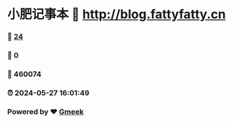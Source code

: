 # 小肥记事本 :link: http://blog.fattyfatty.cn 
### :page_facing_up: [24](http://blog.fattyfatty.cn/tag.html) 
### :speech_balloon: 0 
### :hibiscus: 460074 
### :alarm_clock: 2024-05-27 16:01:49 
### Powered by :heart: [Gmeek](https://github.com/Meekdai/Gmeek)
